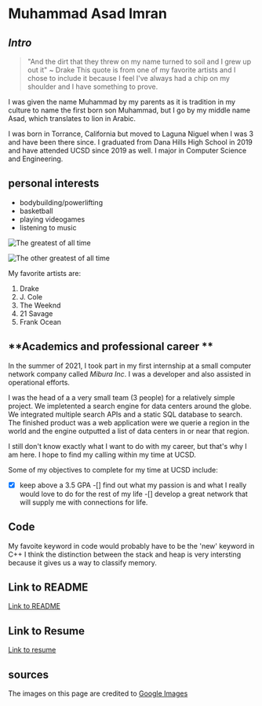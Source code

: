 # **Muhammad Asad Imran**



## *Intro*
> "And the dirt that they threw on my name turned to soil and I grew up out it" ~ Drake
 This quote is from one of my favorite artists and I chose to include it because I feel I've always had a chip on my shoulder and I have something to prove. 

 I was given the name Muhammad by my parents as it is tradition in my culture to name the first born son Muhammad, but I go by my middle name Asad, which translates to lion in Arabic. 

 I was born in Torrance, California but moved to Laguna Niguel when I was 3 and have been there since. I graduated from Dana Hills High School in 2019 and have attended UCSD since 2019 as well. I major in Computer Science and Engineering. 

 ## **personal interests**

- bodybuilding/powerlifting
- basketball
- playing videogames
- listening to music

![The greatest of all time](https://www.muscleandfitness.com/wp-content/uploads/2015/09/arnold-benching.jpg?w=940&h=529&crop=1&quality=86&strip=all)

![The other greatest of all time](https://www.bostonherald.com/wp-content/uploads/2020/02/kobe4.jpg?w=605)


My favorite artists are: 
1. Drake
2. J. Cole
3. The Weeknd
4. 21 Savage
5. Frank Ocean 


## **Academics and professional career **
In the summer of 2021, I took part in my first internship at a small computer network company called *Mibura Inc*. I was a developer and also assisted in operational efforts. 

I was the head of a a very small team (3 people) for a relatively simple project. We impletented a search engine for data centers around the globe. We integrated multiple search APIs and a static SQL database to search. The finished product was a web application were we querie a region in the world and the engine outputted a list of data centers in or near that region. 

I still don't know exactly what I want to do with my career, but that's why I am here. I hope to find my calling within my time at UCSD. 

Some of my objectives to complete for my time at UCSD include: 
-[x] keep above a 3.5 GPA
-[] find out what my passion is and what I really would love to do for the rest of my life
-[] develop a great network that will supply me with connections for life. 


## **Code**
My favoite keyword in code would probably have to be the 'new' keyword in C++
I think the distinction between the stack and heap is very intersting because it gives us a way to classify memory. 

## Link to **README**
[Link to README](/README.md)

## Link to **Resume**
[Link to resume](/MuhammadAsadImranResume.pdf)

## **sources**
The images on this page are credited to [Google Images](https://www.google.com/imghp?hl=en)


